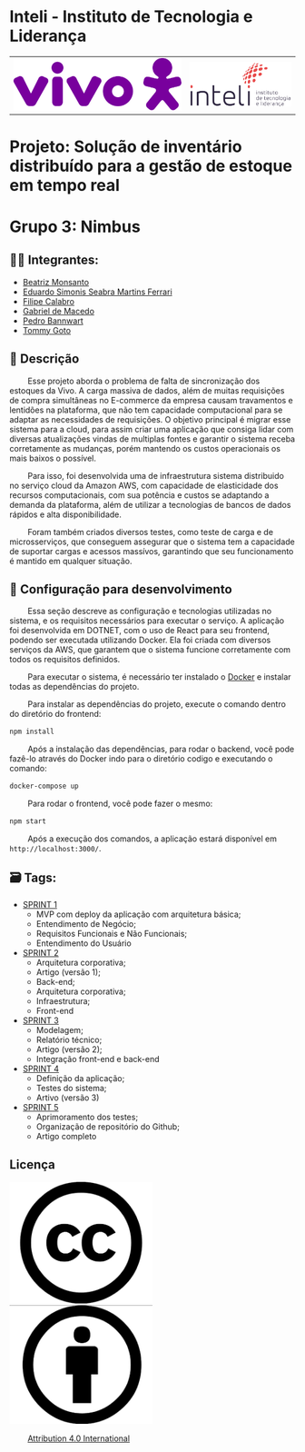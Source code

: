 # Inteli - Instituto de Tecnologia e Liderança

<table>
<tr>
<td>
<a href= "https://www.vivo.com.br/"><img src="doc/assets/vivo_logo.png" alt="Vivo" border="0" width="100%"></a>
</td>
<td><a href= "https://www.inteli.edu.br/"><img src="doc/assets/inteli_logo.png" alt="Inteli - Instituto de Tecnologia e Liderança" border="0" width="100%"></a>
</td>
</tr>
</table>

# Projeto: Solução de inventário distribuído para a gestão de estoque em tempo real

# Grupo 3: Nimbus

## 👨‍🎓 Integrantes: 
- <a href="https://www.linkedin.com/in/beatriz-monsanto/">Beatriz Monsanto</a>
- <a href="https://www.linkedin.com/in/eduardo-simonis-ferrari/">Eduardo Simonis Seabra Martins Ferrari
- <a href="https://www.linkedin.com/in/filipe-calabro-3b3517243/">Filipe Calabro</a>
- <a href="https://www.linkedin.com/in/gabriel-demacedosantos/">Gabriel de Macedo</a>
- <a href="https://www.linkedin.com/in/pedro-bannwart-0565aa264/">Pedro Bannwart</a>
- <a href="https://www.linkedin.com/in/tommygoto/">Tommy Goto</a>

## 📜 Descrição
&emsp;&emsp; Esse projeto aborda o problema de falta de sincronização dos estoques da Vivo. A carga massiva de dados, além de muitas requisições de compra simultâneas no E-commerce da empresa causam travamentos e lentidões na plataforma, que não tem capacidade computacional para se adaptar as necessidades de requisições. O objetivo principal é migrar esse sistema para a cloud, para assim criar uma aplicação que consiga lidar com diversas atualizações vindas de multiplas fontes e garantir o sistema receba corretamente as mudanças, porém mantendo os custos operacionais os mais baixos o possível.

&emsp;&emsp; Para isso, foi desenvolvida uma de infraestrutura sistema distribuido no serviço cloud da Amazon AWS, com capacidade de elasticidade dos recursos computacionais, com sua potência e custos se adaptando a demanda da plataforma, além de utilizar a tecnologias de bancos de dados rápidos e alta disponibilidade.

&emsp;&emsp; Foram também criados diversos testes, como teste de carga e de microsserviços, que conseguem assegurar que o sistema tem a capacidade de suportar cargas e acessos massívos, garantindo que seu funcionamento é mantido em qualquer situação.


## 📁 Configuração para desenvolvimento
&emsp;&emsp; Essa seção descreve as configuração e tecnologias utilizadas no sistema, e os requisitos necessários para executar o serviço. A aplicação foi desenvolvida em DOTNET, com o uso de React para seu frontend, podendo ser executada utilizando Docker. Ela foi criada com diversos serviços da AWS, que garantem que o sistema funcione corretamente com todos os requisitos definidos. 

&emsp;&emsp; Para executar o sistema, é necessário ter instalado o [Docker](https://www.docker.com/) e instalar todas as dependências do projeto. 

&emsp;&emsp; Para instalar as dependências do projeto, execute o comando dentro do diretório do frontend:

```bash
npm install
```

&emsp;&emsp; Após a instalação das dependências, para rodar o backend, você pode fazê-lo através do Docker indo para o diretório codigo e executando o comando:

```bash
docker-compose up
```

&emsp;&emsp; Para rodar o frontend, você pode fazer o mesmo:

```bash
npm start
```

&emsp;&emsp; Após a execução dos comandos, a aplicação estará disponível em `http://localhost:3000/`.



## 🗃 Tags:
- [SPRINT 1](https://github.com/Inteli-College/2024-2A-T07-CC07-G02/releases/tag/Sprint1)
    - MVP com deploy da aplicação com arquitetura básica;
    - Entendimento de Negócio;
    - Requisitos Funcionais e Não Funcionais;
    - Entendimento do Usuário
- [SPRINT 2](https://github.com/Inteli-College/2024-2A-T07-CC07-G02/releases/tag/SPRINT2)
    - Arquitetura corporativa;
    - Artigo (versão 1);
    - Back-end;
    - Arquitetura corporativa;
    - Infraestrutura;
    - Front-end
- [SPRINT 3](https://github.com/Inteli-College/2024-2A-T07-CC07-G02/releases/tag/SPRINT3)
    - Modelagem;
    - Relatório técnico;
    - Artigo (versão 2);
    - Integração front-end e back-end
- [SPRINT 4](https://github.com/Inteli-College/2024-2A-T07-CC07-G02/releases/tag/SPRINT4)
    - Definição da aplicação;
    - Testes do sistema;
    - Artivo (versão 3)
- [SPRINT 5](https://github.com/Inteli-College/2024-2A-T07-CC07-G02/releases/tag/Sprint1)
    - Aprimoramento dos testes;
    - Organização de repositório do Github;
    - Artigo completo



## Licença

<img src="doc\assets\CC.png" border="0" width="50%">

<img src="doc\assets\Icon.png" border="0" width="50%">

<br>

&emsp;&emsp; <a href="https://creativecommons.org/licenses/by/4.0/?ref=chooser-v1">Attribution 4.0 International</a>
